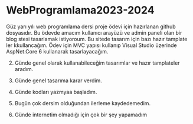 # WebProgramlama2023-2024

Güz yarı yılı web programlama dersi proje ödevi için hazırlanan github dosyasıdır. Bu ödevde amacım kullanıcı arayüzü ve admin paneli olan bir blog stesi tasarlamak istiyoroum. Bu sitede tasarım için bazı hazır tamplate ler kkullancağım. Ödev için MVC yapısı kullanıp Visual Studio üzerinde AspNet.Core 6 kullanarak tasarlayacağım.


2. Günde genel olarak kullanabileceğim tasarımlar ve hazır tamplateler aradım.

3. Günde genel tasarıma karar verdim.

4. Günde kodları yazmyaa başladım. 

5. Bugün çok dersim olduğundan ilerleme kaydedemedim.

6. Günde internetim olmadığı için çok bir şey yapamadım
   
